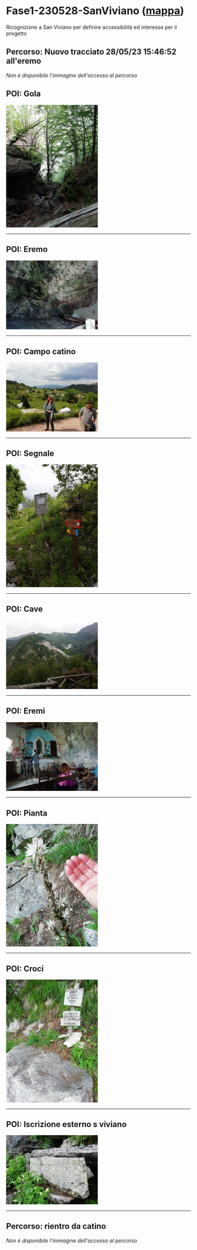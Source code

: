 # Fase1-230528-SanViviano ([mappa](https://umap.openstreetmap.fr/it/map/fase1-230528-sanviviano_1041691?scaleControl=false&miniMap=false&scrollWheelZoom=false&zoomControl=true&editMode=disabled&moreControl=true&searchControl=null&tilelayersControl=null&embedControl=null&datalayersControl=true&onLoadPanel=none&captionBar=false&captionMenus=true))
Ricognizione a San Viviano per definire accessibilità ed interesse per il progetto
## Percorso: Nuovo tracciato 28/05/23 15:46:52 all'eremo
*Non è disponibile l'immagine dell'accesso al percorso* 

## POI: Gola
[<img src='/vignettes/d388a589-ef4d-4be9-b2ff-369dd104b006.jpg' width='250'/>](/vignettes/d388a589-ef4d-4be9-b2ff-369dd104b006.jpg) 

****
## POI: Eremo
[<img src='/vignettes/d1ab2902-c490-4f56-b9cd-69385375535c.jpg' width='250'/>](/vignettes/d1ab2902-c490-4f56-b9cd-69385375535c.jpg) 

****
## POI: Campo catino
[<img src='/vignettes/9ec1e84a-de2a-4ce2-810b-15662a5408ab.jpg' width='250'/>](/vignettes/9ec1e84a-de2a-4ce2-810b-15662a5408ab.jpg) 

****
## POI: Segnale
[<img src='/vignettes/fb29c922-e6ac-425f-b397-fdfb4c63ed36.jpg' width='250'/>](/vignettes/fb29c922-e6ac-425f-b397-fdfb4c63ed36.jpg) 

****
## POI: Cave
[<img src='/vignettes/180d5cf5-cb61-4bea-8dc3-5974df0fd770.jpg' width='250'/>](/vignettes/180d5cf5-cb61-4bea-8dc3-5974df0fd770.jpg) 

****
## POI: Eremi
[<img src='/vignettes/5bf2b8da-7e88-433d-a0c9-0d2e3060fe6d.jpg' width='250'/>](/vignettes/5bf2b8da-7e88-433d-a0c9-0d2e3060fe6d.jpg) 

****
## POI: Pianta
[<img src='/vignettes/3cb86e42-2774-4181-90a5-bf12d861c2e0.jpg' width='250'/>](/vignettes/3cb86e42-2774-4181-90a5-bf12d861c2e0.jpg) 

****
## POI: Croci
[<img src='/vignettes/87debb88-9ee5-4431-b311-e37b0b5933b7.jpg' width='250'/>](/vignettes/87debb88-9ee5-4431-b311-e37b0b5933b7.jpg) 

****
## POI: Iscrizione esterno s viviano
[<img src='/vignettes/6ef5c225-3f6b-447b-b591-198875146613.jpg' width='250'/>](/vignettes/6ef5c225-3f6b-447b-b591-198875146613.jpg) 

****
## Percorso: rientro da catino
*Non è disponibile l'immagine dell'accesso al percorso* 

